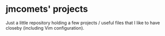 jmcomets' projects
==================

Just a little repository holding a few projects / useful files
that I like to have closeby (including Vim configuration).
